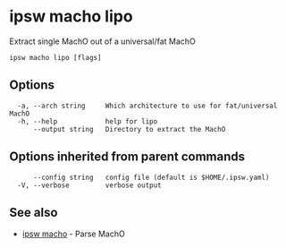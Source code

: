 # ipsw macho lipo

Extract single MachO out of a universal/fat MachO

```
ipsw macho lipo [flags]
```

## Options

```
  -a, --arch string     Which architecture to use for fat/universal MachO
  -h, --help            help for lipo
      --output string   Directory to extract the MachO
```

## Options inherited from parent commands

```
      --config string   config file (default is $HOME/.ipsw.yaml)
  -V, --verbose         verbose output
```

## See also

* [ipsw macho](/cmd/ipsw_macho/)	 - Parse MachO

